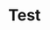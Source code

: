 # Test
<DOCTYPE html>
<html lang="ja">
  <head>
    <meta charset="UTF-8">
    <title>Hello<title>
  </head>
  <body>
  Hello, world!
  </body>
</html>  
